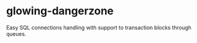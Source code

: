 glowing-dangerzone
==================

Easy SQL connections handling with support to transaction blocks through queues.